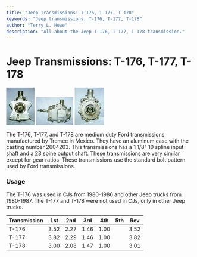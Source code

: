 ```yaml
---
title: "Jeep Transmissions: T-176, T-177, T-178"
keywords: "Jeep transmissions, T-176, T-177, T-178"
author: "Terry L. Howe"
description: "All about the Jeep T-176, T-177, T-178 transmission."
---
```

# Jeep Transmissions: T-176, T-177, T-178

[![T-176 front](../../img/transmission/factory/t176f_.jpg)](../../img/transmission/factory/t176f.jpg) [![T-176 side](../../img/transmission/factory/t176s_.jpg)](../../img/transmission/factory/t176s.jpg) [![T-176 back](../../img/transmission/factory/t176b_.jpg)](../../img/transmission/factory/t176b.jpg)   

The T-176, T-177, and T-178 are medium duty Ford transmissions manufactured by Tremec in Mexico. They have an aluminum case with the casting number 2604203. This transmissions has a 1 1/8" 10 spline input shaft and a 23 spine output shaft. These transmissions are very similar except for gear ratios. These transmissions use the standard bolt pattern used by Ford transmissions.

### Usage

The T-176 was used in CJs from 1980-1986 and other Jeep trucks from 1980-1987. The T-177 and T-178 were not used in CJs, only in other Jeep trucks.

| Transmission | 1st  | 2nd  | 3rd  | 4th  | 5th | Rev  |
|--------------|------|------|------|------|-----|------|
| T-176        | 3.52 | 2.27 | 1.46 | 1.00 |     | 3.52 |
| T-177        | 3.82 | 2.29 | 1.46 | 1.00 |     | 3.82 |
| T-178        | 3.00 | 2.08 | 1.47 | 1.00 |     | 3.01 |